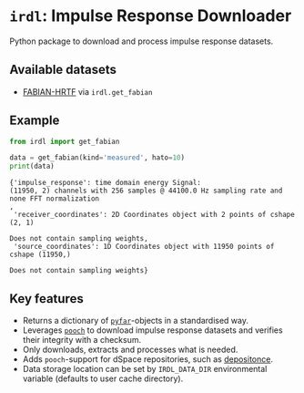 # `irdl`: Impulse Response Downloader
Python package to download and process impulse response datasets.

## Available datasets
- [FABIAN-HRTF](https://doi.org/10.14279/depositonce-5718.5) via `irdl.get_fabian`

## Example

``` python
from irdl import get_fabian

data = get_fabian(kind='measured', hato=10)
print(data)
```

``` shell
{'impulse_response': time domain energy Signal:
(11950, 2) channels with 256 samples @ 44100.0 Hz sampling rate and none FFT normalization
,
 'receiver_coordinates': 2D Coordinates object with 2 points of cshape (2, 1)

Does not contain sampling weights,
 'source_coordinates': 1D Coordinates object with 11950 points of cshape (11950,)

Does not contain sampling weights}
```

## Key features
- Returns a dictionary of [`pyfar`](https://pyfar.org)-objects in a standardised way.
- Leverages [`pooch`](https://www.fatiando.org/pooch/latest/) to download impulse response datasets and verifies their integrity with a checksum. 
- Only downloads, extracts and processes what is needed.
- Adds `pooch`-support for dSpace repositories, such as [depositonce](https://depositonce.tu-berlin.de/home).
- Data storage location can be set by `IRDL_DATA_DIR` environmental variable (defaults to user cache directory).
